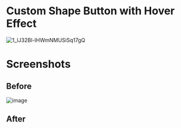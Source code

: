 # Custom Shape Button with Hover Effect

![1_lJ32Bl-lHWmNMUSiSq17gQ](https://user-images.githubusercontent.com/72864817/171863780-16f7afb7-32a5-4547-a427-23c8a8ed0524.png)

# Screenshots

## Before

![image](https://user-images.githubusercontent.com/72864817/176004423-aa6f4ea4-8dc1-462f-9565-d338f7acb9e4.png)

## After


